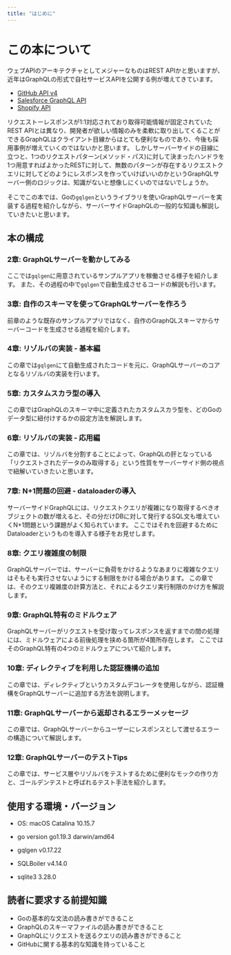 ```yaml
---
title: "はじめに"
---
```

# この本について
ウェブAPIのアーキテクチャとしてメジャーなものはREST APIかと思いますが、近年はGraphQLの形式で自社サービスAPIを公開する例が増えてきています。

- [GitHub API v4](https://docs.github.com/ja/graphql)
- [Salesforce GraphQL API](https://developer.salesforce.com/jpblogs/2022/10/introducing-the-salesforce-graphql-api-jp/)
- [Shopify API](https://shopify.dev/api)

リクエストーレスポンスが1:1対応されており取得可能情報が固定されていたREST APIとは異なり、開発者が欲しい情報のみを柔軟に取り出してくることができるGraphQLはクライアント目線からはとても便利なものであり、今後も採用事例が増えていくのではないかと思います。
しかしサーバーサイドの目線に立つと、1つのリクエストパターン(メソッド・パス)に対して決まったハンドラを1つ用意すればよかったRESTに対して、無数のパターンが存在するリクエストクエリに対してどのようにレスポンスを作っていけばいいのかというGraphQLサーバー側のロジックは、知識がないと想像しにくいのではないでしょうか。

そこでこの本では、Goの`gqlgen`というライブラリを使いGraphQLサーバーを実装する過程を紹介しながら、サーバーサイドGraphQLの一般的な知識も解説していきたいと思います。

## 本の構成
### 2章: GraphQLサーバーを動かしてみる
ここでは`gqlgen`に用意されているサンプルアプリを稼働させる様子を紹介します。
また、その過程の中で`gqlgen`で自動生成させるコードの解説も行います。

### 3章: 自作のスキーマを使ってGraphQLサーバーを作ろう
前章のような既存のサンプルアプリではなく、自作のGraphQLスキーマからサーバーコードを生成させる過程を紹介します。

### 4章: リゾルバの実装 - 基本編
この章では`gqlgen`にて自動生成されたコードを元に、GraphQLサーバーのコアとなるリゾルバの実装を行います。

### 5章: カスタムスカラ型の導入
この章ではGraphQLのスキーマ中に定義されたカスタムスカラ型を、どのGoのデータ型に紐付けするかの設定方法を解説します。

### 6章: リゾルバの実装 - 応用編
この章では、リゾルバを分割することによって、GraphQLの肝となっている「リクエストされたデータのみ取得する」という性質をサーバーサイド側の視点で紐解いていきたいと思います。

### 7章: N+1問題の回避 - dataloaderの導入
サーバーサイドGraphQLには、リクエストクエリが複雑になり取得するべきオブジェクトの数が増えると、その分だけDBに対して発行するSQL文も増えていくN+1問題という課題がよく知られています。
ここではそれを回避するためにDataloaderというものを導入する様子をお見せします。

### 8章: クエリ複雑度の制限
GraphQLサーバーでは、サーバーに負荷をかけるようなあまりに複雑なクエリはそもそも実行させないようにする制限をかける場合があります。
この章では、そのクエリ複雑度の計算方法と、それによるクエリ実行制限のかけ方を解説します。

### 9章: GraphQL特有のミドルウェア
GraphQLサーバーがリクエストを受け取ってレスポンスを返すまでの間の処理には、ミドルウェアによる前後処理を挟める箇所が4箇所存在します。
ここではそのGraphQL特有の4つのミドルウェアについて紹介します。

### 10章: ディレクティブを利用した認証機構の追加
この章では、ディレクティブというカスタムデコレータを使用しながら、認証機構をGraphQLサーバーに追加する方法を説明します。

### 11章: GraphQLサーバーから返却されるエラーメッセージ
この章では、GraphQLサーバーからユーザーにレスポンスとして渡せるエラーの構造について解説します。

### 12章: GraphQLサーバーのテストTips
この章では、サービス層やリゾルバをテストするために便利なモックの作り方と、ゴールデンテストと呼ばれるテスト手法を紹介します。

## 使用する環境・バージョン
- OS: macOS Catalina 10.15.7
- go version go1.19.3 darwin/amd64

- gqlgen v0.17.22
- SQLBoiler v4.14.0
- sqlite3 3.28.0

## 読者に要求する前提知識
- Goの基本的な文法の読み書きができること
- GraphQLのスキーマファイルの読み書きができること
- GraphQLにリクエストを送るクエリの読み書きができること
- GitHubに関する基本的な知識を持っていること

